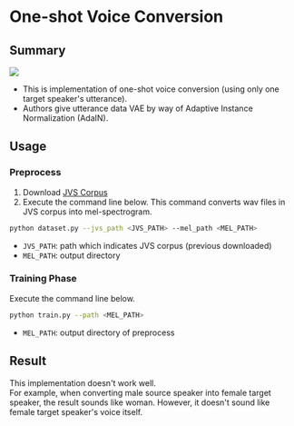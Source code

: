# One-shot Voice Conversion

## Summary

![](https://github.com/SerialLain3170/VoiceConversion/blob/master/Oneshot/concept.png)

- This is implementation of one-shot voice conversion (using only one target speaker's utterance).
- Authors give utterance data VAE by way of Adaptive Instance Normalization (AdaIN).

## Usage

### Preprocess

1. Download [JVS Corpus](https://sites.google.com/site/shinnosuketakamichi/research-topics/jvs_corpus)
2. Execute the command line below. This command converts wav files in JVS corpus into mel-spectrogram. 

```bash
python dataset.py --jvs_path <JVS_PATH> --mel_path <MEL_PATH>
```

- `JVS_PATH`: path which indicates JVS corpus (previous downloaded)
- `MEL_PATH`: output directory

### Training Phase
Execute the command line below.

```bash
python train.py --path <MEL_PATH>
```

- `MEL_PATH`: output directory of preprocess

## Result
This implementation doesn't work well.  
For example, when converting male source speaker into female target speaker, the result sounds like woman. However, it doesn't sound like female target speaker's voice itself.
